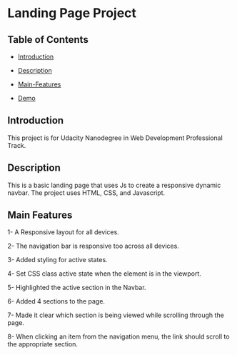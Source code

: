 # Landing Page Project

## Table of Contents

* [Introduction](#introduction)

* [Description](#description)

* [Main-Features](#main-features)

- [Demo](https://shoroukalkalla.github.io/Udacity-Landing-Page/)

## Introduction

This project is for Udacity Nanodegree in Web Development Professional Track.

## Description

This is a basic landing page that uses Js to create a responsive dynamic navbar. The project uses HTML, CSS, and Javascript.

## Main Features

1- A Responsive layout for all devices.

2- The navigation bar is responsive too across all devices.

3- Added styling for active states.

4- Set CSS class active state when the element is in the viewport.

5- Highlighted the active section in the Navbar.

6- Added 4 sections to the page.

7- Made it clear which section is being viewed while scrolling through the page.

8- When clicking an item from the navigation menu, the link should scroll to the appropriate section.

